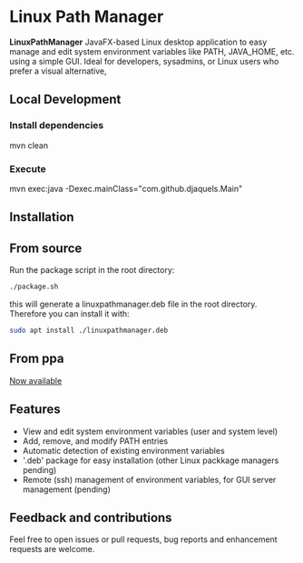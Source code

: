 # Linux Path Manager
**LinuxPathManager** JavaFX-based Linux desktop application to easy manage and edit system environment variables like PATH, JAVA_HOME, etc.
using a simple GUI. Ideal for developers, sysadmins, or Linux users who prefer a visual alternative,

## Local Development
### Install dependencies
mvn clean
### Execute
mvn exec:java -Dexec.mainClass="com.github.djaquels.Main"

## Installation
## From source
Run the package script in the root directory:
```bash
./package.sh
```
this will generate a linuxpathmanager.deb file in the root directory. Therefore you can install it with:
```bash
sudo apt install ./linuxpathmanager.deb
```

## From ppa
[Now available](https://launchpad.net/~hjacales-pro/+archive/ubuntu/hippo-systems)

## Features

- View and edit system environment variables (user and system level)
- Add, remove, and modify PATH entries
- Automatic detection of existing environment variables
- '.deb' package for easy installation (other Linux packkage managers pending)
- Remote (ssh) management of environment variables, for GUI server management (pending)

## Feedback and contributions

Feel free to open issues or pull requests, bug reports and enhancement requests are welcome.

